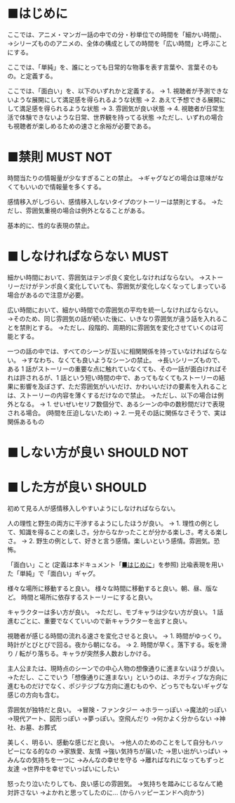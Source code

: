 ﻿# ■はじめに
ここでは、アニメ・マンガ一話の中での分・秒単位での時間を「細かい時間」、
→シリーズもののアニメの、全体の構成としての時間を「広い時間」と呼ぶことにする。

ここでは、「単純」を、誰にとっても日常的な物事を表す言葉や、言葉そのもの。と定義する。

ここでは、「面白い」を、以下のいずれかと定義する。
→ 1. 視聴者が予測できないような展開にして満足感を得られるような状態
→ 2. あえて予想できる展開にして満足感を得られるような状態
→ 3. 雰囲気が良い状態
→ 4. 視聴者が日常生活で体験できないような日常、世界観を持ってる状態
→ただし、いずれの場合も視聴者が楽しめるための速さと余裕が必要である。

# ■禁則 MUST NOT
時間当たりの情報量が少なすぎることの禁止。
→ギャグなどの場合は意味がなくてもいいので情報量を多くする。

感情移入がしづらい、感情移入しないタイプのツトーリーは禁則とする。
→ただし、雰囲気重視の場合は例外となることがある。

基本的に、性的な表現の禁止。

# ■しなければならない MUST
細かい時間において、雰囲気はテンポ良く変化しなければならない。
→ストーリーだけがテンポ良く変化していても、雰囲気が変化しなくなってしまっている場合があるので注意が必要。

広い時間において、細かい時間での雰囲気の平均を統一しなければならない。
→そのため、同じ雰囲気の話が続いた後に、いきなり雰囲気が違う話を入れることを禁則とする。
→ただし、段階的、周期的に雰囲気を変化させていくのは可能とする。

一つの話の中では、すべてのシーンが互いに相関関係を持っていなければならない。
→すなわち、なくても良いようなシーンの禁止。
→長いシリーズもので、ある 1 話がストーリーの重要な点に触れていなくても、その一話が面白ければそれは許されるが、1 話という短い時間の中で、あってもなくてもストーリーの結果に影響を及ぼさず、ただ雰囲気がいいだけ、かわいいだけの要素を入れることは、ストーリーの内容を薄くするだけなので禁止。
→ただし、以下の場合は例外となる。
→ 1. せいぜいセリフ数個分で、あるシーンの中の数秒間だけで表現される場合。 (時間を圧迫しないため)
→ 2. 一見その話に関係なさそうで、実は関係あるもの

# ■しない方が良い SHOULD NOT


# ■した方が良い SHOULD
初めて見る人が感情移入しやすいようにしなければならない。

人の理性と野生の両方に干渉するようにしたほうが良い。
→ 1. 理性の例として、知識を得ることの楽しさ。分からなかったことが分かる楽しさ。考える楽しさ。
→ 2. 野生の例として、好きと言う感情。楽しいという感情。雰囲気。恐怖。

「面白い」こと (定義は本ドキュメント「[■はじめに](#■はじめに)」を参照)
比喩表現を用いた「単純」で「面白い」ギャグ。

様々な場所に移動すると良い。
様々な時間に移動すると良い。朝、昼、版など。
時間と場所に依存するストーリーにすると良い。

キャラクターは多い方が良い。
→ただし、モブキャラは少ない方が良い。
1 話進むごとに、重要でなくていいので新キャラクターを出すと良い。

視聴者が感じる時間の流れる速さを変化させると良い。
→ 1. 時間がゆっくり。時計がとびとびで回る。夜から朝になる。
→ 2. 時間が早く。落下する。坂を滑り / 転がり落ちる。キャラが突然多人数おしかける。

主人公または、現時点のシーンでの中心人物の想像通りに進まないほうが良い。
→ただし、ここでいう「想像通りに進まない」というのは、ネガティブな方向に進むものだけでなく、ポジテジブな方向に進むものや、どっちでもないギャグな感じの方向も含む。

雰囲気が独特だと良い。
→冒険・ファンタジー
→ホラーっぽい
→魔法的っぽい
→現代アート、図形っぽい
→夢っぽい。空飛んだり
→何かよく分からない
→神社、お墓、お葬式

美しく、明るい、感動な感じだと良い。
→他人のためのことをして自分もハッピーになる的なの
→家族愛、友情
→強い気持ちが届いた
→思い出がいっぱい
→みんなの気持ちを一つに
→みんなの幸せを守る
→離ればなれになってもずっと友達
→世界中を幸せでいっぱいにしたい

怒ったり泣いたりしても、良い感じの雰囲気。
→気持ちを踏みにじるなんて絶対許さない
→よかれと思ってしたのに… (からハッピーエンドへ向かう)
